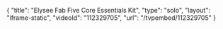 {
    "title": "Elysee Fab Five Core Essentials Kit",
    "type": "solo",
    "layout": "iframe-static",
    "videoId": "112329705",
    "url": "\/tvpembed\/112329705"
}